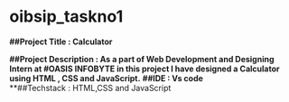 # oibsip_taskno1 
 
**##Project Title : Calculator** 

**##Project Description : As a part of Web Development and Designing Intern at #OASIS INFOBYTE in this project I have designed a Calculator using HTML , CSS and  JavaScript.**
**##IDE : Vs code**  
**##Techstack : HTML,CSS and JavaScript  


